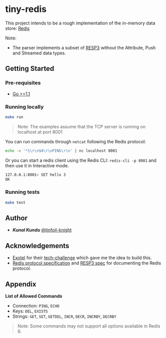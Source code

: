 # tiny-redis

This project intends to be a rough implementation of the in-memory data store: [Redis](https://redis.io/)

Note:
- The parser implements a subset of [RESP3](https://github.com/antirez/RESP3/blob/master/spec.md) without the Attribute, Push and Streamed data types.

## Getting Started

### Pre-requisites
- [Go >=1.1](https://golang.org/)

### Running locally

```bash
make run
```
> Note: The examples assume that the TCP server is running on localhost at port 8001

You can run commands through `netcat` following the Redis protocol: 

```bash
echo -e '*1\r\n$4\r\nPING\r\n' | nc localhost 8001
```

Or you can start a redis client using the Redis CLI: `redis-cli -p 8001` and then use it in Interactive mode.

```bash
127.0.0.1:8001> SET hello 3
OK
```

### Running tests

```bash
make test
```

## Author

- ***Kunal Kundu*** [@tinfoil-knight](https://github.com/tinfoil-knight)

## Acknowledgements

- [Exotel](https://exotel.com/) for their [tech-challenge](https://exotel.com/about-us/exotel-tech-challenge/) which gave me the idea to build this.
- [Redis protocol specification](https://redis.io/topics/protocol) and [RESP3 spec](https://github.com/antirez/RESP3/blob/master/spec.md) for documenting the Redis protocol.

## Appendix
**List of Allowed Commands**

- Connection: `PING`, `ECHO`
- Keys: `DEL`, `EXISTS`
- Strings: `GET`, `SET`, `GETDEL`, `INCR`, `DECR`, `INCRBY`, `DECRBY`

> Note: Some commands may not support all options available in Redis 6.



